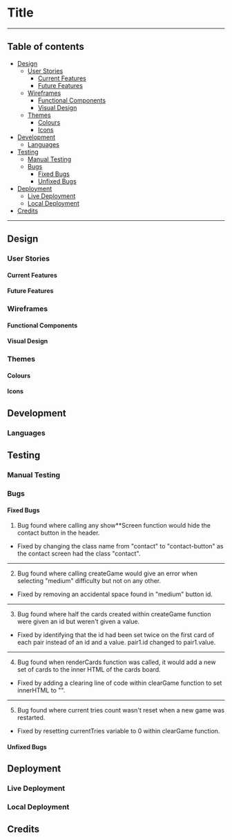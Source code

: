 # Title

---
## Table of contents
- [Design](#design)
    - [User Stories](#user-stories)
        - [Current Features](#current-features)
        - [Future Features](#future-features)
    - [Wireframes](#wireframes)
        - [Functional Components](#functional-components)
        - [Visual Design](#visual-design)
    - [Themes](#themes)
        - [Colours](#colours)
        - [Icons](#icons)
- [Development](#development)
    - [Languages](#languages)
- [Testing](#testing)
    - [Manual Testing](#manual-testing)
    - [Bugs](#bugs)
        - [Fixed Bugs](#fixed-bugs)
        - [Unfixed Bugs](#unfixed-bugs)
- [Deployment](#deployment)
    - [Live Deployment](#live-deployment)
    - [Local Deployment](#local-deployment)
- [Credits](#credits)

---
## Design

### User Stories

#### Current Features

#### Future Features

### Wireframes

#### Functional Components

#### Visual Design

### Themes

#### Colours

#### Icons

## Development

### Languages

## Testing

### Manual Testing

### Bugs

#### Fixed Bugs
1. Bug found where calling any show**Screen function would hide the contact button in the header.
- Fixed by changing the class name from "contact" to "contact-button" as the contact screen had the class "contact".
---
2. Bug found where calling createGame would give an error when selecting "medium" difficulty but not on any other.
- Fixed by removing an accidental space found in "medium" button id.
---
3. Bug found where half the cards created within createGame function were given an id but weren't given a value.
- Fixed by identifying that the id had been set twice on the first card of each pair instead of an id and a value. pair1.id changed to pair1.value.
---
4. Bug found when renderCards function was called, it would add a new set of cards to the inner HTML of the cards board.
- Fixed by adding a clearing line of code within clearGame function to set innerHTML to "".
---
5. Bug found where current tries count wasn't reset when a new game was restarted.
- Fixed by resetting currentTries variable to 0 within clearGame function.

#### Unfixed Bugs

## Deployment

### Live Deployment

### Local Deployment

## Credits